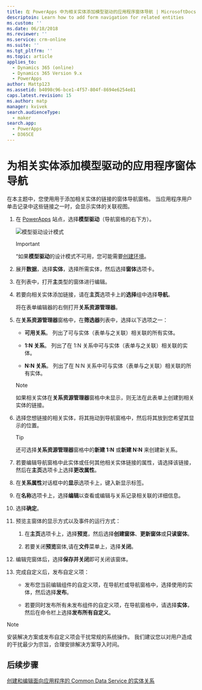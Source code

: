 ```yaml
---
title: 在 PowerApps 中为相关实体添加模型驱动的应用程序窗体导航 | MicrosoftDocs
descriptoin: Learn how to add form navigation for related entities
ms.custom: ''
ms.date: 06/18/2018
ms.reviewer: ''
ms.service: crm-online
ms.suite: ''
ms.tgt_pltfrm: ''
ms.topic: article
applies_to:
  - Dynamics 365 (online)
  - Dynamics 365 Version 9.x
  - PowerApps
author: Mattp123
ms.assetid: b4098c96-bce1-4f57-804f-8694e6254e81
caps.latest.revision: 15
ms.author: matp
manager: kvivek
search.audienceType:
  - maker
search.app:
  - PowerApps
  - D365CE
---
```

# <a name="add-model-driven-app-form-navigation-for-related-entities"></a>为相关实体添加模型驱动的应用程序窗体导航

在本主题中，您使用用于添加相关实体的链接的窗体导航窗格。 当应用程序用户单击记录中这些链接之一时，会显示实体的关联视图。   
  
1.  在 [PowerApps](https://web.powerapps.com/?utm_source=padocs&utm_medium=linkinadoc&utm_campaign=referralsfromdoc) 站点，选择**模型驱动**（导航窗格的右下方）。  

    ![模型驱动设计模式](../model-driven-apps/media/model-driven-switch.png)

    > [!IMPORTANT]
    > “如果**模型驱动**的设计模式不可用，您可能需要[创建环境](https://docs.microsoft.com/powerapps/administrator/create-environment)。 

2.  展开**数据**，选择**实体**，选择所需实体，然后选择**窗体**选项卡。 
  
3.  在列表中，打开**主**类型的窗体进行编辑。  
  
4.  若要向相关实体添加链接，请在**主页**选项卡上的**选择**组中选择**导航**。  
  
     将在表单编辑器的右侧打开**关系资源管理器**。  
  
5.  在**关系资源管理器**窗格中，在**筛选器**列表中，选择以下选项之一：  
  
    - **可用关系**。 列出了可与实体（表单与之关联）相关联的所有实体。  
  
    - **1:N 关系**。 列出了在 1:N 关系中可与实体（表单与之关联）相关联的实体。  
  
    - **N:N 关系**。 列出了在 N:N 关系中可与实体（表单与之关联）相关联的所有实体。  
  
    > [!NOTE]
    >  如果相关实体在**关系资源管理器**窗格中未显示，则无法在此表单上创建到相关实体的链接。  
  
6.  选择您想链接的相关实体，将其拖动到导航窗格中，然后将其放到您希望其显示的位置。  
  
    > [!TIP]
    >  还可选择**关系资源管理器**窗格中的**新建 1:N** 或**新建 N:N** 来创建新关系。   
  
7. 若要编辑导航窗格中此实体或任何其他相关实体链接的属性，请选择该链接，然后在**主页**选项卡上选择**更改属性**。  
  
8. 在**关系属性**对话框中的**显示**选项卡上，键入新显示标签。  
  
9. 在**名称**选项卡上，选择**编辑**以查看或编辑与关系记录相关联的详细信息。  
  
10. 选择**确定**。  
  
11. 预览主窗体的显示方式以及事件的运行方式：  
  
    1.  在**主页**选项卡上，选择**预览**，然后选择**创建窗体**、**更新窗体**或**只读窗体**。  
  
    2.  若要关闭**预览**窗体,请在**文件**菜单上，选择**关闭**。  
  
12. 编辑完窗体后，选择**保存并关闭**即可关闭该窗体。  
  
13. 完成自定义后，发布自定义项：  
  
    -   发布您当前编辑组件的自定义项，在导航栏或导航窗格中，选择使用的实体，然后选择**发布**。  
  
    -   若要同时发布所有未发布组件的自定义项，在导航窗格中，请选择**实体**，然后在命令栏上选择**发布所有自定义**。  
  
> [!NOTE]
> 安装解决方案或发布自定义项会干扰常规的系统操作。 我们建议您以对用户造成的干扰最少为宗旨，合理安排解决方案导入时间。
  
## <a name="next-steps"></a>后续步骤  
 [创建和编辑面向应用程序的 Common Data Service 的实体关系](../common-data-service/create-edit-entity-relationships.md)
